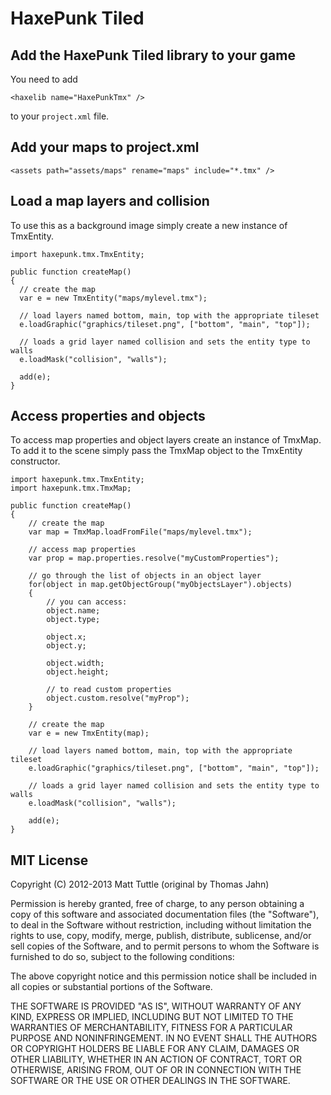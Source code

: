 # HaxePunk Tiled

## Add the HaxePunk Tiled library to your game

You need to add

	<haxelib name="HaxePunkTmx" />

to your `project.xml` file.

## Add your maps to project.xml
	
	<assets path="assets/maps" rename="maps" include="*.tmx" />

## Load a map layers and collision

To use this as a background image simply create a new instance of TmxEntity.

    import haxepunk.tmx.TmxEntity;
    
    public function createMap()
    {
      // create the map
      var e = new TmxEntity("maps/mylevel.tmx");

      // load layers named bottom, main, top with the appropriate tileset
      e.loadGraphic("graphics/tileset.png", ["bottom", "main", "top"]);

      // loads a grid layer named collision and sets the entity type to walls
      e.loadMask("collision", "walls");

      add(e);
    }
    
## Access properties and objects

To access map properties and object layers create an instance of TmxMap.
To add it to the scene simply pass the TmxMap object to the TmxEntity constructor.

	import haxepunk.tmx.TmxEntity;
	import haxepunk.tmx.TmxMap;

	public function createMap()
	{
		// create the map
		var map = TmxMap.loadFromFile("maps/mylevel.tmx");
		
		// access map properties
		var prop = map.properties.resolve("myCustomProperties");
		
		// go through the list of objects in an object layer
		for(object in map.getObjectGroup("myObjectsLayer").objects)
		{
			// you can access:
			object.name; 
			object.type;
			
			object.x;
			object.y;
			
			object.width;
			object.height;
			
			// to read custom properties
			object.custom.resolve("myProp");
		}
		
		// create the map
		var e = new TmxEntity(map);

		// load layers named bottom, main, top with the appropriate tileset
		e.loadGraphic("graphics/tileset.png", ["bottom", "main", "top"]);

		// loads a grid layer named collision and sets the entity type to walls
		e.loadMask("collision", "walls");

		add(e);
	}
	
## MIT License

Copyright (C) 2012-2013 Matt Tuttle (original by Thomas Jahn)

Permission is hereby granted, free of charge, to any person obtaining a copy of this software and associated documentation files (the "Software"), to deal in the Software without restriction, including without limitation the rights to use, copy, modify, merge, publish, distribute, sublicense, and/or sell copies of the Software, and to permit persons to whom the Software is furnished to do so, subject to the following conditions:

The above copyright notice and this permission notice shall be included in all copies or substantial portions of the Software.

THE SOFTWARE IS PROVIDED "AS IS", WITHOUT WARRANTY OF ANY KIND, EXPRESS OR IMPLIED, INCLUDING BUT NOT LIMITED TO THE WARRANTIES OF MERCHANTABILITY, FITNESS FOR A PARTICULAR PURPOSE AND NONINFRINGEMENT. IN NO EVENT SHALL THE AUTHORS OR COPYRIGHT HOLDERS BE LIABLE FOR ANY CLAIM, DAMAGES OR OTHER LIABILITY, WHETHER IN AN ACTION OF CONTRACT, TORT OR OTHERWISE, ARISING FROM, OUT OF OR IN CONNECTION WITH THE SOFTWARE OR THE USE OR OTHER DEALINGS IN THE SOFTWARE.
	
